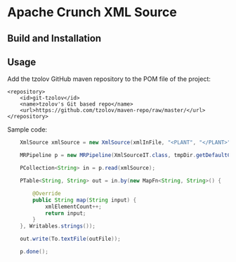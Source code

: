 Apache Crunch XML Source
===================



## Build and Installation



## Usage

Add the tzolov GitHub maven repository to the POM file of the project:

    <repository>
        <id>git-tzolov</id>
        <name>tzolov's Git based repo</name>
        <url>https://github.com/tzolov/maven-repo/raw/master/</url>
    </repository>


Sample code:

```java
	XmlSource xmlSource = new XmlSource(xmlInFile, "<PLANT", "</PLANT>");

	MRPipeline p = new MRPipeline(XmlSourceIT.class, tmpDir.getDefaultConfiguration());

	PCollection<String> in = p.read(xmlSource);

	PTable<String, String> out = in.by(new MapFn<String, String>() {

		@Override
		public String map(String input) {
			xmlElementCount++;
			return input;
		}
	}, Writables.strings());

	out.write(To.textFile(outFile));

	p.done();
```
  
